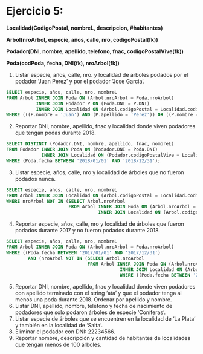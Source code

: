 # Ejercicio 5:

**Localidad(CodigoPostal, nombreL, descripcion, #habitantes)**

**Arbol(nroArbol, especie, años, calle, nro, codigoPostal(fk))**

**Podador(DNI, nombre, apellido, telefono, fnac, codigoPostalVive(fk))**

**Poda(codPoda, fecha, DNI(fk), nroArbol(fk))**

1. Listar especie, años, calle, nro. y localidad de árboles podados por el podador ‘Juan Perez’ y
   por el podador ‘Jose Garcia’.

```sql
SELECT especie, años, calle, nro, nombreL
FROM Arbol INNER JOIN Poda ON (Arbol.nroArbol = Poda.nroArbol)
           INNER JOIN Podador P ON (Poda.DNI = P.DNI)
           INNER JOIN Localidad ON (Arbol.codigoPostal = Localidad.codigoPostal)
WHERE (((P.nombre = 'Juan') AND (P.apellido = 'Perez')) OR ((P.nombre = 'Jose') AND (P.apellido = 'Garcia')));
```

2. Reportar DNI, nombre, apellido, fnac y localidad donde viven podadores que tengan podas
   durante 2018.

```sql
SELECT DISTINCT (Podador.DNI, nombre, apellido, fnac, nombreL)
FROM Podador INNER JOIN Poda ON (Podador.DNI = Poda.DNI)
             INNER JOIN Localidad ON (Podador.codigoPostalVive = Localidad.codigoPostal)
WHERE (Poda.fecha BETWEEN '2018/01/01' AND '2018/12/31');
```

3. Listar especie, años, calle, nro y localidad de árboles que no fueron podados nunca.

```sql
SELECT especie, años, calle, nro, nombreL
FROM Arbol INNER JOIN Localidad ON (Arbol.codigoPostal = Localidad.codigoPostal)
WHERE nroArbol NOT IN (SELECT Arbol.nroArbol
                       FROM Arbol INNER JOIN Poda ON (Arbol.nroArbol = Poda.nroArbol)
                                  INNER JOIN Localidad ON (Arbol.codigoPostal = Localidad.codigoPostal));
```

4. Reportar especie, años, calle, nro y localidad de árboles que fueron podados durante 2017 y
   no fueron podados durante 2018.

```sql
SELECT especie, años, calle, nro, nombreL
FROM Arbol INNER JOIN Poda ON (Arbol.nroArbol = Poda.nroArbol)
WHERE ((Poda.fecha BETWEEN '2017/01/01' AND '2017/12/31') 
        AND (nroArbol NOT IN (SELECT Arbol.nroArbol
                              FROM Arbol INNER JOIN Poda ON (Arbol.nroArbol = Poda.nroArbol)
                                          INNER JOIN Localidad ON (Arbol.codigoPostal = Localidad.codigoPostal)
                                          WHERE ((Poda.fecha BETWEEN '2018/01/01' AND '2018/12/31')))));
```

5. Reportar DNI, nombre, apellido, fnac y localidad donde viven podadores con apellido
   terminado con el string ‘ata’ y que el podador tenga al menos una poda durante 2018.
   Ordenar por apellido y nombre.
6. Listar DNI, apellido, nombre, teléfono y fecha de nacimiento de podadores que solo podaron
   árboles de especie ‘Coníferas’.
7. Listar especie de árboles que se encuentren en la localidad de ‘La Plata’ y también en la
   localidad de ‘Salta’.
8. Eliminar el podador con DNI: 22234566.
9. Reportar nombre, descripción y cantidad de habitantes de localidades que tengan menos de
   100 árboles.
